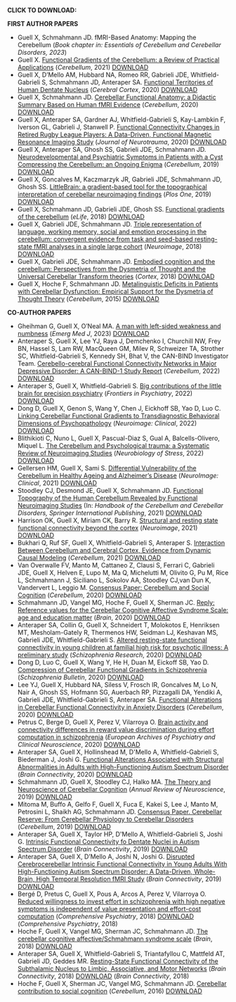 
**CLICK TO DOWNLOAD:**

**FIRST AUTHOR PAPERS**
- Guell X, Schmahmann JD. fMRI-Based Anatomy: Mapping the Cerebellum (*Book chapter in: Essentials of Cerebellum and Cerebellar Disorders, 2023*)
- Guell X. [Functional Gradients of the Cerebellum: a Review of Practical Applications](https://www.dropbox.com/s/peg1wvdjrgltmom/2021%20Functional%20Gradients%20of%20the%20Cerebellum%20a%20Review%20of%20Practical%20Applications.pdf?dl=0) (*Cerebellum*, 2021) [DOWNLOAD](https://www.dropbox.com/s/peg1wvdjrgltmom/2021%20Functional%20Gradients%20of%20the%20Cerebellum%20a%20Review%20of%20Practical%20Applications.pdf?dl=0)
- Guell X, D’Mello AM, Hubbard NA, Romeo RR, Gabrieli JDE, Whitfield-Gabrieli S, Schmahmann JD, Anteraper SA. [Functional Territories of Human Dentate Nucleus](https://www.dropbox.com/s/q9x9tnw2mx59snh/2020%20Functional%20territories%20of%20human%20dentate%20nucleus.pdf?dl=0) (*Cerebral Cortex*, 2020) [DOWNLOAD](https://www.dropbox.com/s/q9x9tnw2mx59snh/2020%20Functional%20territories%20of%20human%20dentate%20nucleus.pdf?dl=0)
- Guell X, Schmahmann JD. [Cerebellar Functional Anatomy: a Didactic Summary Based on Human fMRI Evidence](https://www.dropbox.com/s/ur79le1np9ggahx/2020%20Cerebellar%20Functional%20Anatomy%20a%20Didactic%20Summary.pdf?dl=0) (*Cerebellum*, 2020) [DOWNLOAD](https://www.dropbox.com/s/ur79le1np9ggahx/2020%20Cerebellar%20Functional%20Anatomy%20a%20Didactic%20Summary.pdf?dl=0)
- Guell X, Anteraper SA, Gardner AJ, Whitfield-Gabrieli S, Kay-Lambkin F, Iverson GL, Gabrieli J, Stanwell P. [Functional Connectivity Changes in Retired Rugby League Players: A Data-Driven, Functional Magnetic Resonance Imaging Study](https://www.dropbox.com/s/rrb7b8997ep3sf5/2020%20Functional%20Connectivity%20Changes%20in%20Retired%20Rugby%20League%20Players.pdf?dl=0) (*Journal of Neurotrauma*, 2020) [DOWNLOAD](https://www.dropbox.com/s/rrb7b8997ep3sf5/2020%20Functional%20Connectivity%20Changes%20in%20Retired%20Rugby%20League%20Players.pdf?dl=0)
- Guell X, Anteraper SA, Ghosh SS, Gabrieli JDE, Schmahmann JD. [Neurodevelopmental and Psychiatric Symptoms in Patients with a Cyst Compressing the Cerebellum: an Ongoing Enigma](https://www.dropbox.com/s/2olwdr5wr6vhupw/2019%20Neurodevelopmental%20and%20psychiatric%20symptoms%20in%20patients%20with%20a%20cyst%20compressing%20the%20cerebellum.pdf?dl=0) (*Cerebellum*, 2019) [DOWNLOAD](https://www.dropbox.com/s/2olwdr5wr6vhupw/2019%20Neurodevelopmental%20and%20psychiatric%20symptoms%20in%20patients%20with%20a%20cyst%20compressing%20the%20cerebellum.pdf?dl=0)
- Guell X, Goncalves M, Kaczmarzyk JR, Gabrieli JDE, Schmahmann JD, Ghosh SS. [LittleBrain: a gradient-based tool for the topographical interpretation of cerebellar neuroimaging findings](https://www.dropbox.com/s/pcn37yvlggrd8ie/2019%20LittleBrain.pdf?dl=0) (*Plos One*, 2019) [DOWNLOAD](https://www.dropbox.com/s/pcn37yvlggrd8ie/2019%20LittleBrain.pdf?dl=0)
- Guell X, Schmahmann JD, Gabrieli JDE, Ghosh SS. [Functional gradients of the cerebellum](https://www.dropbox.com/s/bflposmq52jq8pp/2018%20Functional%20gradients%20of%20the%20cerebellum.pdf?dl=0) (*eLife*, 2018) [DOWNLOAD](https://www.dropbox.com/s/bflposmq52jq8pp/2018%20Functional%20gradients%20of%20the%20cerebellum.pdf?dl=0)
- Guell X, Gabrieli JDE, Schmahmann JD. [Triple representation of language, working memory, social and emotion processing in the cerebellum: convergent evidence from task and seed-based resting-state fMRI analyses in a single large cohort](https://www.dropbox.com/s/3dj7itva6zmyojz/2018%20Triple%20representation%20of%20language%20working%20memory%20social%20and%20emotion%20processing%20in%20the%20cerebellum%20-%20Copy.pdf?dl=0) (*Neuroimage*, 2018) [DOWNLOAD](https://www.dropbox.com/s/3dj7itva6zmyojz/2018%20Triple%20representation%20of%20language%20working%20memory%20social%20and%20emotion%20processing%20in%20the%20cerebellum%20-%20Copy.pdf?dl=0)
- Guell X, Gabrieli JDE, Schmahmann JD. [Embodied cognition and the cerebellum: Perspectives from the Dysmetria of Thought and the Universal Cerebellar Transform theories](https://www.dropbox.com/s/0fnsjl7vu3jak1q/2018%20Embodied%20cognition%20and%20the%20cerebellum.pdf?dl=0) (*Cortex*, 2018) [DOWNLOAD](https://www.dropbox.com/s/0fnsjl7vu3jak1q/2018%20Embodied%20cognition%20and%20the%20cerebellum.pdf?dl=0)
- Guell X, Hoche F, Schmahmann JD. [Metalinguistic Deficits in Patients with Cerebellar Dysfunction: Empirical Support for the Dysmetria of Thought Theory](https://www.dropbox.com/s/gl1iwpgsi5m4eaj/2015%20Metalinguistic%20deficits%20in%20patients%20with%20cerebellar%20dysfunction.pdf?dl=0) (*Cerebellum*, 2015) [DOWNLOAD](https://www.dropbox.com/s/gl1iwpgsi5m4eaj/2015%20Metalinguistic%20deficits%20in%20patients%20with%20cerebellar%20dysfunction.pdf?dl=0)

**CO-AUTHOR PAPERS**
- Gheihman G, Guell X, O’Neal MA. [A man with left-sided weakness
and numbness](https://www.dropbox.com/s/nzcdlu0jkluuue8/2023%20A%20man%20with%20left%20sided%20weakness%20and%20numbness.pdf?dl=0) (*Emerg Med J*, 2023) [DOWNLOAD](https://www.dropbox.com/s/nzcdlu0jkluuue8/2023%20A%20man%20with%20left%20sided%20weakness%20and%20numbness.pdf?dl=0)
- Anteraper S, Guell X, Lee YJ, Raya J, Demchenko I, Churchill NW, Frey BN, Hassel S, Lam RW, MacQueen GM, Milev R, Schweizer TA, Strother SC, Whitfield-Gabrieli S, Kennedy SH, Bhat V, the CAN-BIND Investigator Team. [Cerebello-cerebral Functional Connectivity Networks in Major Depressive Disorder: A CAN-BIND-1 Study Report](https://www.dropbox.com/s/y489vsvtre2cj5d/2022%20Cerebello%E2%80%90cerebral%20Functional%20Connectivity%20Networks%20in%20Major%20Depressive%20Disorder.pdf?dl=0) (*Cerebellum*, 2022) [DOWNLOAD](https://www.dropbox.com/s/y489vsvtre2cj5d/2022%20Cerebello%E2%80%90cerebral%20Functional%20Connectivity%20Networks%20in%20Major%20Depressive%20Disorder.pdf?dl=0)
- Anteraper S, Guell X, Whitfield-Gabrieli S. [Big contributions of the little brain for precision psychiatry](https://www.dropbox.com/s/ssqsk9qxkjzbiq7/2022%20Big%20Contributions%20of%20the%20Little%20Brain%20for%20Precision%20Psychiatry.pdf?dl=0) (*Frontiers in Psychiatry*, 2022) [DOWNLOAD](https://www.dropbox.com/s/ssqsk9qxkjzbiq7/2022%20Big%20Contributions%20of%20the%20Little%20Brain%20for%20Precision%20Psychiatry.pdf?dl=0)
- Dong D, Guell X, Genon S, Wang Y, Chen J, Eickhoff SB, Yao D, Luo C. [Linking Cerebellar Functional Gradients to Transdiagnostic Behavioral Dimensions of Psychopathology](https://www.dropbox.com/s/n5t2lzauybw0duz/2022%20Linking%20Cerebellar%20Functional%20Gradients%20to%20Transdiagnostic%20Behavioral%20Dimensions%20of%20Psychopathology.pdf?dl=0) (*Neuroimage: Clinical*, 2022) [DOWNLOAD](https://www.dropbox.com/s/n5t2lzauybw0duz/2022%20Linking%20Cerebellar%20Functional%20Gradients%20to%20Transdiagnostic%20Behavioral%20Dimensions%20of%20Psychopathology.pdf?dl=0)
- Blithikioti C, Nuno L, Guell X, Pascual-Diaz S, Gual A, Balcells-Olivero, Miquel L. [The Cerebellum and Psychological trauma: a Systematic Review of Neuroimaging Studies](https://www.dropbox.com/s/ei4r43ehmos8u8f/2022%20The%20Cerebellum%20and%20Psychological%20Trauma.pdf?dl=0) (*Neurobiology of Stress*, 2022) [DOWNLOAD](https://www.dropbox.com/s/ei4r43ehmos8u8f/2022%20The%20Cerebellum%20and%20Psychological%20Trauma.pdf?dl=0)
- Gellersen HM, Guell X, Sami S. [Differential Vulnerability of the Cerebellum in Healthy Ageing and Alzheimer’s Disease](https://www.dropbox.com/s/ptm1rvoka9sfq46/2021%20Differential%20vulnerability%20of%20the%20cerebellum%20in%20healthy%20ageing%20and%20Alzheimer%20disease.pdf?dl=0) (*NeuroImage: Clinical*, 2021) [DOWNLOAD](https://www.dropbox.com/s/ptm1rvoka9sfq46/2021%20Differential%20vulnerability%20of%20the%20cerebellum%20in%20healthy%20ageing%20and%20Alzheimer%20disease.pdf?dl=0)
- Stoodley CJ, Desmond JE, Guell X, Schmahmann JD. [Functional Topography of the Human Cerebellum Revealed by Functional Neuroimaging Studies](https://www.dropbox.com/s/75pej4x815j8bs9/2021%20Functional%20Topography%20of%20the%20Human%20Cerebellum%20Revealed%20by%20Functional%20Neuroimaging%20Studies.pdf?dl=0) (In: *Handbook of the Cerebellum and Cerebellar Disorders, Springer International Publishing*, 2021) [DOWNLOAD](https://www.dropbox.com/s/75pej4x815j8bs9/2021%20Functional%20Topography%20of%20the%20Human%20Cerebellum%20Revealed%20by%20Functional%20Neuroimaging%20Studies.pdf?dl=0)
- Harrison OK, Guell X, Miriam CK, Barry R. [Structural and resting state functional connectivity beyond the cortex](https://www.dropbox.com/s/wqdk51rlr6vtwy3/2021%20Structural%20and%20resting%20state%20functional%20connectivity%20beyond%20the%20cortex.pdf?dl=0) (*Neuroimage*, 2021) [DOWNLOAD](https://www.dropbox.com/s/wqdk51rlr6vtwy3/2021%20Structural%20and%20resting%20state%20functional%20connectivity%20beyond%20the%20cortex.pdf?dl=0)
- Bukhari Q, Ruf SF, Guell X, Whitfield-Gabrieli S, Anteraper S. [Interaction Between Cerebellum and Cerebral Cortex, Evidence from Dynamic Causal Modeling](https://www.dropbox.com/s/4f25kosfet4dg33/2021%20Interaction%20Between%20Cerebellum%20and%20Cerebral%20Cortex%20Evidence%20from%20Dynamic%20Causal%20Modeling.pdf?dl=0) (*Cerebellum*, 2021) [DOWNLOAD](https://www.dropbox.com/s/4f25kosfet4dg33/2021%20Interaction%20Between%20Cerebellum%20and%20Cerebral%20Cortex%20Evidence%20from%20Dynamic%20Causal%20Modeling.pdf?dl=0)
- Van Overwalle FV, Manto M, Cattaneo Z, Clausi S, Ferrari C, Gabrieli JDE, Guell X, Helven E, Lupo M, Ma Q, Michelutti M, Olivito G, Pu M, Rice L, Schmahmann J, Siciliano L, Sokolov AA, Stoodley CJ,van Dun K, Vandervert L, Leggio M. [Consensus Paper: Cerebellum and Social Cognition](https://www.dropbox.com/s/8hlaigafc157kja/2020%20Consensus%20Paper%20Cerebellum%20and%20Social%20Cognition.pdf?dl=0) (*Cerebellum*, 2020) [DOWNLOAD](https://www.dropbox.com/s/8hlaigafc157kja/2020%20Consensus%20Paper%20Cerebellum%20and%20Social%20Cognition.pdf?dl=0)
- Schmahmann JD, Vangel MG, Hoche F, Guell X, Sherman JC. [Reply: Reference values for the Cerebellar Cognitive Affective Syndrome Scale: age and education matter](https://www.dropbox.com/s/p6vyecymxlei1jk/2020%20Reply%20Reference%20Values%20for%20the%20Cerebellar%20Cognitive%20Affective%20Syndrome%20Scale.pdf?dl=0) (*Brain*, 2020) [DOWNLOAD](https://www.dropbox.com/s/p6vyecymxlei1jk/2020%20Reply%20Reference%20Values%20for%20the%20Cerebellar%20Cognitive%20Affective%20Syndrome%20Scale.pdf?dl=0)
- Anteraper SA, Collin G, Guell X, Schneidert T, Molokotos E, Henriksen MT, Mesholam-Gately R, Thermenos HW, Seidman LJ, Keshavan MS, Gabrieli JDE, Whitfield-Gabrieli S. [Altered resting-state functional connectivity in young children at familial high risk for psychotic illness: A preliminary study](https://www.dropbox.com/s/is68vjt5ja6k0lv/2020%20Altered%20resting-state%20functional%20connectivity%20in%20high%20risk%20for%20psychotic%20illness.pdf?dl=0) (*Schizophrenia Research*, 2020) [DOWNLOAD](https://www.dropbox.com/s/is68vjt5ja6k0lv/2020%20Altered%20resting-state%20functional%20connectivity%20in%20high%20risk%20for%20psychotic%20illness.pdf?dl=0)
- Dong D, Luo C, Guell X, Wang Y, He H, Duan M, Eickoff SB, Yao D. [Compression of Cerebellar Functional Gradients in Schizophrenia](https://www.dropbox.com/s/f0f1i4c5e84t631/2020%20Compression%20of%20Cerebellar%20Functional%20Gradients%20in%20Schizophrenia.pdf?dl=0) (*Schizophrenia Bulletin*, 2020) [DOWNLOAD](https://www.dropbox.com/s/f0f1i4c5e84t631/2020%20Compression%20of%20Cerebellar%20Functional%20Gradients%20in%20Schizophrenia.pdf?dl=0)
- Lee YJ, Guell X, Hubbard NA, Siless V, Frosch IR, Goncalves M, Lo N, Nair A, Ghosh SS, Hofmann SG, Auerbach RP, Pizzagalli DA, Yendiki A, Gabrieli JDE, Whitfield-Gabrieli S, Anteraper SA. [Functional Alterations in Cerebellar Functional Connectivity
in Anxiety Disorders](https://www.dropbox.com/s/f59atunqcfl5dau/2020%20Functional%20Alterations%20in%20Cerebellar%20Functional%20Connectivity%20in%20Anxiety%20Disorders.pdf?dl=0) (*Cerebellum*, 2020) [DOWNLOAD](https://www.dropbox.com/s/f59atunqcfl5dau/2020%20Functional%20Alterations%20in%20Cerebellar%20Functional%20Connectivity%20in%20Anxiety%20Disorders.pdf?dl=0)
- Petrus C, Berge D, Guell X, Perez V, Vilarroya O. [Brain activity and connectivity differences in reward value discrimination during effort computation in schizophrenia](https://www.dropbox.com/s/yiq7d3h1pjnvror/2020%20Brain%20activity%20and%20connectivity%20diferences%20in%20reward%20value%20discrimination%20in%20schizophrenia.pdf?dl=0) (*European Archives of Psychiatry and Clinical Neuroscience*, 2020) [DOWNLOAD](https://www.dropbox.com/s/yiq7d3h1pjnvror/2020%20Brain%20activity%20and%20connectivity%20diferences%20in%20reward%20value%20discrimination%20in%20schizophrenia.pdf?dl=0)
- Anteraper SA, Guell X, Hollinshead M, D'Mello A, Whitfield-Gabrieli S, Biederman J, Joshi G. [Functional Alterations Associated with Structural Abnormalities in Adults with High-Functioning Autism Spectrum Disorder](https://www.dropbox.com/s/ismq2bbq1k1skc8/2020%20Functional%20alterations%20associated%20with%20structural%20abnormalities%20in%20ASD.pdf?dl=0) (*Brain Connectivity*, 2020) [DOWNLOAD](https://www.dropbox.com/s/ismq2bbq1k1skc8/2020%20Functional%20alterations%20associated%20with%20structural%20abnormalities%20in%20ASD.pdf?dl=0)
- Schmahmann JD, Guell X, Stoodley CJ, Halko MA. [The Theory and Neuroscience of Cerebellar Cognition](https://www.dropbox.com/s/wk4x32l4orynynm/2019%20The%20theory%20and%20neuroscience%20of%20cerebellar%20cognition.pdf?dl=0) (*Annual Review of Neuroscience*, 2019) [DOWNLOAD](https://www.dropbox.com/s/wk4x32l4orynynm/2019%20The%20theory%20and%20neuroscience%20of%20cerebellar%20cognition.pdf?dl=0)
- Mitoma M, Buffo A, Gelfo F, Guell X, Fuca E, Kakei S, Lee J, Manto M, Petrosini L, Shaikh AG, Schmahmann JD. [Consensus Paper. Cerebellar Reserve: From Cerebellar Physiology to Cerebellar Disorders](https://www.dropbox.com/s/tffwf2yi6g58t97/2019%20Cerebellar%20Reserve%20Consensus%20Paper.pdf?dl=0) (*Cerebellum*, 2019) [DOWNLOAD](https://www.dropbox.com/s/tffwf2yi6g58t97/2019%20Cerebellar%20Reserve%20Consensus%20Paper.pdf?dl=0)
- Anteraper SA, Guell X, Taylor HP, D'Mello A, Whitfield-Gabrieli S, Joshi G. [Intrinsic Functional Connectivity fo Dentate Nuclei in Autism Spectrum Disorder](https://www.dropbox.com/s/657hfrzbgckqtmx/2019%20Intrinsic%20Functional%20Connectivity%20of%20DN%20in%20ASD.pdf?dl=0) (*Brain Connectivity*, 2019) [DOWNLOAD](https://www.dropbox.com/s/657hfrzbgckqtmx/2019%20Intrinsic%20Functional%20Connectivity%20of%20DN%20in%20ASD.pdf?dl=0)
- Anteraper SA, Guell X, D’Mello A, Joshi N, Joshi G. [Disrupted Cerebrocerebellar Intrinsic Functional Connectivity in Young Adults With High-Functioning Autism Spectrum Disorder: A Data-Driven, Whole-Brain, High Temporal Resolution fMRI Study](https://www.dropbox.com/s/vktlbuyhcbbkglt/2019%20Disrupted%20Cerebro-cerebellar%20Functional%20Connectivity%20in%20ASD.pdf?dl=0) (*Brain Connectivity*, 2019) [DOWNLOAD](https://www.dropbox.com/s/vktlbuyhcbbkglt/2019%20Disrupted%20Cerebro-cerebellar%20Functional%20Connectivity%20in%20ASD.pdf?dl=0)
- Bergé D, Pretus C, Guell X, Pous A, Arcos A, Perez V, Vilarroya O. [Reduced willingness to invest effort in schizophrenia with high negative symptoms is independent of value presentation and effort-cost computation](https://www.dropbox.com/s/00s2bsek7mo2elj/2018%20Reduced%20willigness%20to%20invest%20effort%20in%20schizophrenia.pdf?dl=0) (*Comprehensive Psychiatry*, 2018) [DOWNLOAD](https://www.dropbox.com/s/00s2bsek7mo2elj/2018%20Reduced%20willigness%20to%20invest%20effort%20in%20schizophrenia.pdf?dl=0) (*Comprehensive Psychiatry*, 2018)
- Hoche F, Guell X, Vangel MG, Sherman JC, Schmahmann JD. [The cerebellar cognitive affective/Schmahmann syndrome scale](https://www.dropbox.com/s/1jl3911v46ynmgx/2018%20The%20cerebellar%20cognitive%20affective%20Schmahmann%20syndrome%20scale.pdf?dl=0) (*Brain*, 2018) [DOWNLOAD](https://www.dropbox.com/s/1jl3911v46ynmgx/2018%20The%20cerebellar%20cognitive%20affective%20Schmahmann%20syndrome%20scale.pdf?dl=0)
- Anteraper SA, Guell X, Whitfield-Gabrieli S, Triantafyllou C, Mattfeld AT, Gabrieli JD, Geddes MR. [Resting-State Functional Connectivity of the Subthalamic Nucleus to Limbic, Associative, and Motor Networks](https://www.dropbox.com/s/qxke2y9ab6sso1t/2018%20Resting-state%20connectivity%20of%20the%20subthalamic%20nucleus.pdf?dl=0) (*Brain Connectivity*, 2018) [DOWNLOAD](https://www.dropbox.com/s/qxke2y9ab6sso1t/2018%20Resting-state%20connectivity%20of%20the%20subthalamic%20nucleus.pdf?dl=0) (*Brain Connectivity*, 2018)
- Hoche F, Guell X, Sherman JC, Vangel MG, Schmahmann JD. [Cerebellar contribution to social cognition](https://www.dropbox.com/s/a954ex7nm844k1w/2016%20Cerebellar%20contribution%20to%20social%20cognition.pdf?dl=0) (*Cerebellum*, 2016) [DOWNLOAD](https://www.dropbox.com/s/a954ex7nm844k1w/2016%20Cerebellar%20contribution%20to%20social%20cognition.pdf?dl=0)
